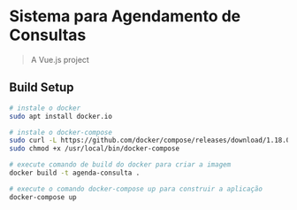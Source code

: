 # Sistema para Agendamento de Consultas

> A Vue.js project

## Build Setup

``` bash
# instale o docker
sudo apt install docker.io

# instale o docker-compose
sudo curl -L https://github.com/docker/compose/releases/download/1.18.0/docker-compose-`uname -s`-`uname -m` -o /usr/local/bin/docker-compose
sudo chmod +x /usr/local/bin/docker-compose

# execute comando de build do docker para criar a imagem 
docker build -t agenda-consulta .

# execute o comando docker-compose up para construir a aplicação
docker-compose up
```
